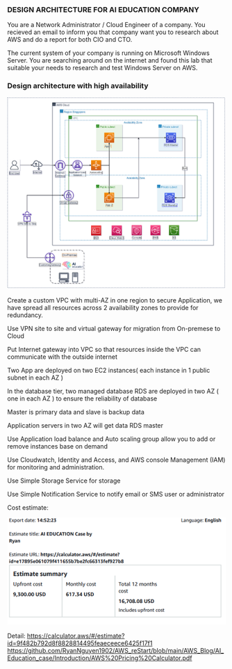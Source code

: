### DESIGN ARCHITECTURE FOR AI EDUCATION COMPANY
You are a Network Administrator / Cloud Engineer of a company. You recieved an email to inform you that company want you to research about AWS and do a report for both CIO and CTO. 

The current system of your company is running on Microsoft Windows Server. You are searching around on the internet and found this lab that suitable your needs to research and test Windows Server on AWS.

### Design architecture with high availability 


![alt](https://github.com/RyanNguyen1902/AWS_reStart/blob/5b575381d2e783da3ebcb6b4d4d0949da67ede93/AWS_Blog/AI_Education_case/images/AI_EDUCATION%20CASE.drawio.png)

Create a custom VPC with multi-AZ in one region to secure Application, we have spread all resources across 2 availability zones to provide for redundancy. 

Use VPN site to site and virtual gateway for migration from On-premese to Cloud

Put Internet gateway into VPC so that resources inside the VPC can communicate with the outside internet

Two App are deployed on two EC2 instances( each instance in 1 public subnet in each AZ ) 

In the database tier, two managed database RDS are deployed in two AZ ( one in each AZ ) to ensure the reliability of database

Master is primary data and slave is backup data 

Application servers in two AZ will get data RDS master

Use Application load balance and Auto scaling group allow you to add or remove instances base on demand 

Use Cloudwatch, Identity and Access, and AWS console Management (IAM) for monitoring and administration.

Use Simple Storage Service for storage

Use Simple Notification Service to notify email or SMS user or administrator

Cost estimate: 

![alt](https://github.com/RyanNguyen1902/AWS_reStart/blob/1dc41bf5621e19338759ce534ddb24c1f26e6895/AWS_Blog/AI_Education_case/images/Estimate.PNG)

Detail:
https://calculator.aws/#/estimate?id=9f482b792d8f8828814495feaeceece6425f17f1
https://github.com/RyanNguyen1902/AWS_reStart/blob/main/AWS_Blog/AI_Education_case/Introduction/AWS%20Pricing%20Calculator.pdf
